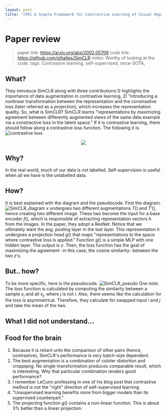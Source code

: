 ```yaml
---
layout: post
title: "[PR] A Simple Framework for Contrastive Learning of Visual RepresentationsPaper title"
---
```


# Paper review
>paper link: https://arxiv.org/abs/2002.05709
>code link: https://github.com/sthalles/SimCLR
>notes: Worthy of looking at the code.
>tags: Contrastive learning, self-supervised, once-SOTA, 

## What?
They introduce SimCLR along with three contributions:1) highlights the importance of data augmentation in contrastive learning, 2) "introducing a nonlinear transformation between the representation and the constrastive loss (later referred as a projection), which increases the representation quality.
So, what is SimCLR? SimCLR learns "representations by maximizing agreement between differently augmented views of the same data example via a constractive loss in the latent space." If it is contrastive learning, there should follow along a contrastive loss function. The following it is.
![contrastive loss](contrastive_loss)

<p align="center">
  <img src="C:\Users\dell\Pictures\contrastive_loss.png" />
</p>


## Why?
In the real world, much of our data is not labelled. Self-supervision is useful when all we have is the unlabelled data. 
## How?
It is best explained with the diagram and the pseudocode. First the diagram.
![SimCLR_diagram](path)
$x$ undergoes two different augmentations $T()$ and $T'()$, hence creating two different image. These two become the input for a base encoder $f()$, which is responsible of extracting representation vectors $h$ from the images. In the paper, they adopt a ResNet. Notice that we ultimately want the avg. pooling layer in the last layer. This representation $h$ undergoes a projection head $g()$ that maps "representations to the space where contrastive loss is applied." Function $g()$ is a simple MLP with one hidden layer. The output is $z$. Then, the loss function has the goal of maximizing the agreement -in this case, the cosine similarity- between the two $z$'s.
## But.. how?
To be more specific, here is the pseudocode.
![SimCLR_pseudo](path)
One note. The loss function is calculated by computing the similarity between a sample $x_i$ and all $x_j$, where $j$ is not $i$. Also, there seems like the calculation for the loss is asymmetrical. Therefore, they calculate for swapped input $i$ and $j$ and take the mean of the two.
## What I did not understand...

## Food for the brain
1. Because it is reliant unto the comparison of other pairs (hence, contrastive), SimCLR's performance is very batch-size dependent.
2. The best augmentation is a combination of coloter distortion and croppipng. No single-transformation produces comparable result, which is interesting. Why that particular combination renders good performance?
3. I remember LeCunn professing in one of his blog post that contrastive method is not the "right" direction of self-supervised learning.
4. "Unsupervised learning benefits more from bigger models than its supervised counterpart." 
5. The projecting function $g()$ contains a non-linear function. This is about 3% better than a linear projection.